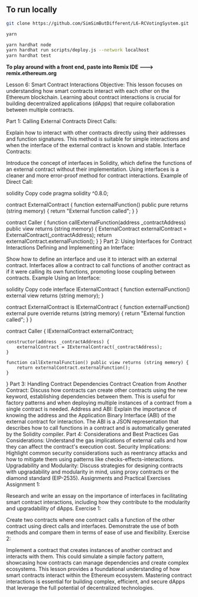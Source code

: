 ## To run locally

```bash
git clone https://github.com/SimSimButDifferent/L6-RCVotingSystem.git

yarn
```

```bash
yarn hardhat node
yarn hardhat run scripts/deploy.js --network localhost
yarn hardhat test
```

**To play around with a front end, paste into Remix IDE ---> remix.ethereum.org**

Lesson 6: Smart Contract Interactions
Objective:
This lesson focuses on understanding how smart contracts interact with each other on the Ethereum blockchain. Learning about contract interactions is crucial for building decentralized applications (dApps) that require collaboration between multiple contracts.

Part 1: Calling External Contracts
Direct Calls:

Explain how to interact with other contracts directly using their addresses and function signatures. This method is suitable for simple interactions and when the interface of the external contract is known and stable.
Interface Contracts:

Introduce the concept of interfaces in Solidity, which define the functions of an external contract without their implementation. Using interfaces is a cleaner and more error-proof method for contract interactions.
Example of Direct Call:

solidity
Copy code
pragma solidity ^0.8.0;

contract ExternalContract {
    function externalFunction() public pure returns (string memory) {
        return "External function called";
    }
}

contract Caller {
    function callExternalFunction(address _contractAddress) public view returns (string memory) {
        ExternalContract externalContract = ExternalContract(_contractAddress);
        return externalContract.externalFunction();
    }
}
Part 2: Using Interfaces for Contract Interactions
Defining and Implementing an Interface:

Show how to define an interface and use it to interact with an external contract. Interfaces allow a contract to call functions of another contract as if it were calling its own functions, promoting loose coupling between contracts.
Example Using an Interface:

solidity
Copy code
interface IExternalContract {
    function externalFunction() external view returns (string memory);
}

contract ExternalContract is IExternalContract {
    function externalFunction() external pure override returns (string memory) {
        return "External function called";
    }
}

contract Caller {
    IExternalContract externalContract;

    constructor(address _contractAddress) {
        externalContract = IExternalContract(_contractAddress);
    }

    function callExternalFunction() public view returns (string memory) {
        return externalContract.externalFunction();
    }
}
Part 3: Handling Contract Dependencies
Contract Creation from Another Contract:
Discuss how contracts can create other contracts using the new keyword, establishing dependencies between them. This is useful for factory patterns and when deploying multiple instances of a contract from a single contract is needed.
Address and ABI:
Explain the importance of knowing the address and the Application Binary Interface (ABI) of the external contract for interaction. The ABI is a JSON representation that describes how to call functions in a contract and is automatically generated by the Solidity compiler.
Part 4: Considerations and Best Practices
Gas Considerations: Understand the gas implications of external calls and how they can affect the contract's execution cost.
Security Implications: Highlight common security considerations such as reentrancy attacks and how to mitigate them using patterns like checks-effects-interactions.
Upgradability and Modularity: Discuss strategies for designing contracts with upgradability and modularity in mind, using proxy contracts or the diamond standard (EIP-2535).
Assignments and Practical Exercises
Assignment 1:

Research and write an essay on the importance of interfaces in facilitating smart contract interactions, including how they contribute to the modularity and upgradability of dApps.
Exercise 1:

Create two contracts where one contract calls a function of the other contract using direct calls and interfaces. Demonstrate the use of both methods and compare them in terms of ease of use and flexibility.
Exercise 2:

Implement a contract that creates instances of another contract and interacts with them. This could simulate a simple factory pattern, showcasing how contracts can manage dependencies and create complex ecosystems.
This lesson provides a foundational understanding of how smart contracts interact within the Ethereum ecosystem. Mastering contract interactions is essential for building complex, efficient, and secure dApps that leverage the full potential of decentralized technologies.

